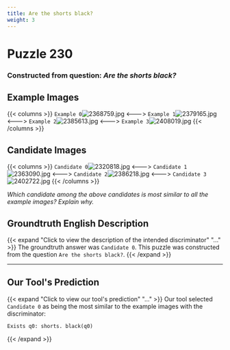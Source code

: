 ```yaml
---
title: Are the shorts black?
weight: 3
---
```


# Puzzle 230
### Constructed from question: _Are the shorts black?_


## Example Images
{{< columns >}}
`Example 0`![2368759.jpg](/gqa_images/2368759.jpg)
<--->
`Example 1`![2379165.jpg](/gqa_images/2379165.jpg)
<--->
`Example 2`![2385613.jpg](/gqa_images/2385613.jpg)
<--->
`Example 3`![2408019.jpg](/gqa_images/2408019.jpg)
{{< /columns >}}

## Candidate Images
{{< columns >}}
`Candidate 0`![2320818.jpg](/gqa_images/2320818.jpg)
<--->
`Candidate 1`![2363090.jpg](/gqa_images/2363090.jpg)
<--->
`Candidate 2`![2386218.jpg](/gqa_images/2386218.jpg)
<--->
`Candidate 3`![2402722.jpg](/gqa_images/2402722.jpg)
{{< /columns >}}

*Which candidate among the above candidates is most similar to all the example images? Explain why.*

## Groundtruth English Description

{{< expand "Click to view the description of the intended discriminator" "..." >}}
The groundtruth answer was `Candidate 0`. This puzzle was constructed from the question `Are the shorts black?`.
{{< /expand >}}

---

## Our Tool's Prediction

{{< expand "Click to view our tool's prediction" "..." >}}
Our tool selected `Candidate 0` as being the most similar to the example images with the discriminator:
```plaintext
Exists q0: shorts. black(q0)
```
{{< /expand >}}

